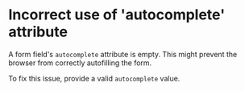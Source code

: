 # Incorrect use of 'autocomplete' attribute

A form field's `autocomplete` attribute is empty. This might prevent the browser from correctly autofilling the form.

To fix this issue, provide a valid `autocomplete` value.
